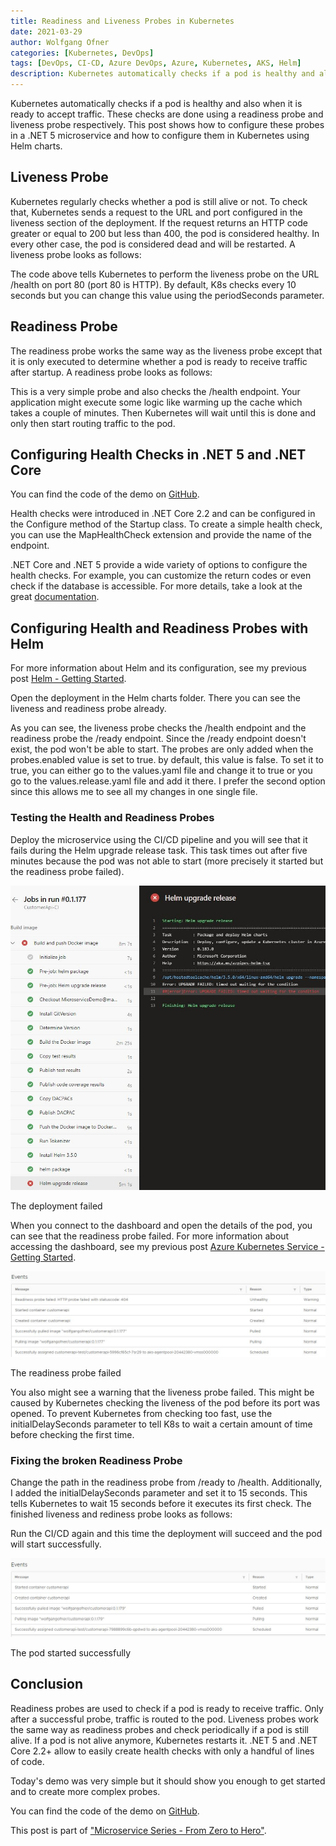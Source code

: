 ```yaml
---
title: Readiness and Liveness Probes in Kubernetes
date: 2021-03-29
author: Wolfgang Ofner
categories: [Kubernetes, DevOps]
tags: [DevOps, CI-CD, Azure DevOps, Azure, Kubernetes, AKS, Helm]
description: Kubernetes automatically checks if a pod is healthy and also when it is ready to accept traffic using readiness and liveness probes.
---
```


Kubernetes automatically checks if a pod is healthy and also when it is ready to accept traffic. These checks are done using a readiness probe and liveness probe respectively. This post shows how to configure these probes in a .NET 5 microservice and how to configure them in Kubernetes using Helm charts.

## Liveness Probe

Kubernetes regularly checks whether a pod is still alive or not. To check that, Kubernetes sends a request to the URL and port configured in the liveness section of the deployment. If the request returns an HTTP code greater or equal to 200 but less than 400, the pod is considered healthy. In every other case, the pod is considered dead and will be restarted. A liveness probe looks as follows:

<script src="https://gist.github.com/WolfgangOfner/bf39ad0ab5f0f24096cc55f4be253780.js"></script>

The code above tells Kubernetes to perform the liveness probe on the URL /health on port 80 (port 80 is HTTP). By default, K8s checks every 10 seconds but you can change this value using the periodSeconds parameter.

## Readiness Probe

The readiness probe works the same way as the liveness probe except that it is only executed to determine whether a pod is ready to receive traffic after startup. A readiness probe looks as follows:

<script src="https://gist.github.com/WolfgangOfner/4053bf6bf6978911c2f654f570333bca.js"></script>

This is a very simple probe and also checks the /health endpoint. Your application might execute some logic like warming up the cache which takes a couple of minutes. Then Kubernetes will wait until this is done and only then start routing traffic to the pod.


## Configuring Health Checks in .NET 5 and .NET Core

You can find the code of the demo on <a href="https://github.com/WolfgangOfner/MicroserviceDemo" target="_blank" rel="noopener noreferrer">GitHub</a>.

Health checks were introduced in .NET Core 2.2 and can be configured in the Configure method of the Startup class. To create a simple health check, you can use the MapHealthCheck extension and provide the name of the endpoint.

<script src="https://gist.github.com/WolfgangOfner/03ff21b72754ff504d2310b733517b42.js"></script>

.NET Core and .NET 5 provide a wide variety of options to configure the health checks. For example, you can customize the return codes or even check if the database is accessible. For more details, take a look at the great <a href="https://docs.microsoft.com/en-us/aspnet/core/host-and-deploy/health-checks?view=aspnetcore-5.0" target="_blank" rel="noopener noreferrer">documentation</a>.

## Configuring Health and Readiness Probes with Helm

For more information about Helm and its configuration, see my previous post [Helm - Getting Started](/helm-getting-started).

Open the deployment in the Helm charts folder. There you can see the liveness and readiness probe already. 

<script src="https://gist.github.com/WolfgangOfner/8234b61ef59f66f80d8ae81080de4991.js"></script>

As you can see, the liveness probe checks the /health endpoint and the readiness probe the /ready endpoint. Since the /ready endpoint doesn't exist, the pod won't be able to start. The probes are only added when the probes.enabled value is set to true. by default, this value is false. To set it to true, you can either go to the values.yaml file and change it to true or you go to the values.release.yaml file and add it there. I prefer the second option since this allows me to see all my changes in one single file.

<script src="https://gist.github.com/WolfgangOfner/8ea4529047326e1bd98bc6dfa25ca5fb.js"></script>

### Testing the Health and Readiness Probes

Deploy the microservice using the CI/CD pipeline and you will see that it fails during the Helm upgrade release task. This task times out after five minutes because the pod was not able to start (more precisely it started but the readiness probe failed).

<div class="col-12 col-sm-10 aligncenter">
  <a href="/assets/img/posts/2021/03/The-deployment-failed.jpg"><img loading="lazy" src="/assets/img/posts/2021/03/The-deployment-failed.jpg" alt="The deployment failed" /></a>
  
  <p>
   The deployment failed
  </p>
</div>

When you connect to the dashboard and open the details of the pod, you can see that the readiness probe failed. For more information about accessing the dashboard, see my previous post [Azure Kubernetes Service - Getting Started](/azure-kubernetes-service-getting-started/#access-aks-cluster).

<div class="col-12 col-sm-10 aligncenter">
  <a href="/assets/img/posts/2021/03/The-readiness-probe-failed.jpg"><img loading="lazy" src="/assets/img/posts/2021/03/The-readiness-probe-failed.jpg" alt="The readiness probe failed" /></a>
  
  <p>
   The readiness probe failed
  </p>
</div>

You also might see a warning that the liveness probe failed. This might be caused by Kubernetes checking the liveness of the pod before its port was opened. To prevent Kubernetes from checking too fast, use the initialDelaySeconds parameter to tell K8s to wait a certain amount of time before checking the first time. 

### Fixing the broken Readiness Probe

Change the path in the readiness probe from /ready to /health. Additionally, I added the initialDelaySeconds parameter and set it to 15 seconds. This tells Kubernetes to wait 15 seconds before it executes its first check. The finished liveness and rediness probe looks as follows:

<script src="https://gist.github.com/WolfgangOfner/295c91d741a49c686d144b8412df3b39.js"></script>

Run the CI/CD again and this time the deployment will succeed and the pod will start successfully.

<div class="col-12 col-sm-10 aligncenter">
  <a href="/assets/img/posts/2021/03/The-pod-started-successfully.jpg"><img loading="lazy" src="/assets/img/posts/2021/03/The-pod-started-successfully.jpg" alt="The pod started successfully" /></a>
  
  <p>
   The pod started successfully
  </p>
</div>

## Conclusion

Readiness probes are used to check if a pod is ready to receive traffic. Only after a successful probe, traffic is routed to the pod. Liveness probes work the same way as readiness probes and check periodically if a pod is still alive. If a pod is not alive anymore, Kubernetes restarts it. .NET 5 and .NET Core 2.2+ allow to easily create health checks with only a handful of lines of code.

Today's demo was very simple but it should show you enough to get started and to create more complex probes.

You can find the code of the demo on <a href="https://github.com/WolfgangOfner/MicroserviceDemo" target="_blank" rel="noopener noreferrer">GitHub</a>.

This post is part of ["Microservice Series - From Zero to Hero"](/microservice-series-from-zero-to-hero).